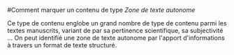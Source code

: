 #Comment marquer un contenu de type *Zone de texte autonome*
<p>Ce type de contenu englobe un grand nombre de type de contenu parmi les textes manuscrits, variant de par sa pertinence scientifique, sa subjectivité ... On peut identifié une zone de texte autonome par l'apport d'informations à travers un format de texte structuré.</p>